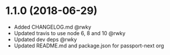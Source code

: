 # 1.1.0 (2018-06-29)

* Added CHANGELOG.md @rwky
* Updated travis to use node 6, 8 and 10 @rwky
* Updated dev deps @rwky
* Updated README.md and package.json for passport-next org

